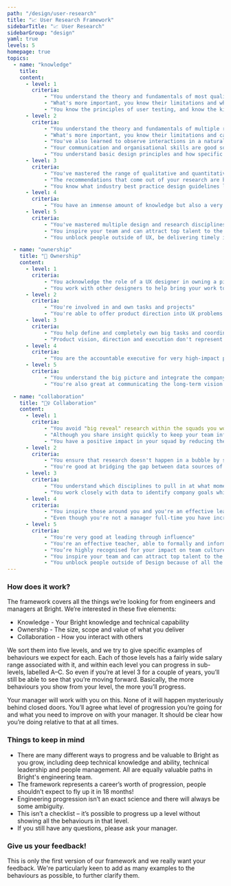 ```yaml
---
path: "/design/user-research"
title: "📈 User Research Framework"
sidebarTitle: "📈 User Research"
sidebarGroup: "design"
yaml: true
levels: 5
homepage: true
topics:
  - name: "knowledge"
    title:
    content:
      - level: 1
        criteria:
            - "You understand the theory and fundamentals of most qualitative and quantitative research methods"
            - "What's more important, you know their limitations and when to apply them"
            - "You know the principles of user testing, and know the kind of results you can expect based on the interactions offered by the fidelity of the prototype that's used"
      - level: 2
        criteria:
            - "You understand the theory and fundamentals of multiple research methods (both qualitative and quantitative)"
            - "What's more important, you know their limitations and can clearly articulate how to apply them appropriately"
            - "You've also learned to observe interactions in a natural way so you can figure out what our users need even when they're not around a screen"
            - "Your communication and organisational skills are good so your research insights can be extended and consumed by others with ease"
            - "You understand basic design principles and how specific patterns influence behaviour"
      - level: 3
        criteria:
            - "You've mastered the range of qualitative and quantitative research methods and when to apply them"
            - "The recommendations that come out of your research are highly impactful, not just because of the way you communicate and organise them, but also because you know how to adapt them to different people in the company depending on their priorities"
            - "You know what industry best practice design guidelines look like and can recommend patterns depending on the behaviour we want to drive"
      - level: 4
        criteria:
            - "You have an immense amount of knowledge but also a very high-level understanding about how your function intersects with the rest of the company and business"
      - level: 5
        criteria:
            - "You've mastered multiple design and research disciplines but you also know who the experts are and are able to delegate accordingly"
            - "You inspire your team and can attract top talent to the organisation"
            - "You unblock people outside of UX, be delivering timely insights and feedback"

  - name: "ownership"
    title: "🔑 Ownership"
    content:
      - level: 1
        criteria:
            - "You acknowledge the role of a UX designer in owning a piece of work from end to end, and communicate clearly with Bas, developers and designers in supporting you to achieve this"
            - "You work with other designers to help bring your work to the highest quality level, and whenever you need help you ask for it in a timely manner"
      - level: 2
        criteria:
            - "You're involved in and own tasks and projects"
            - "You're able to offer product direction into UX problems helping creating the perfect and easy to use product"
      - level: 3
        criteria:
            - "You help define and completely own big tasks and coordinate well with others to get them done"
            - "Product vision, direction and execution don't represent a challenge to you anymore, and people just come to you knowing you'll have thought the knowledge and feedback at hand to advise with accuracy and confidence on the correct solutions"
      - level: 4
        criteria:
            - "You are the accountable executive for very high-impact projects, things like a product or brand transformation and vision-setting can be left in your hands with confidence"
      - level: 5
        criteria:
            - "You understand the big picture and integrate the company goals into User reasearch"
            - "You're also great at communicating the long-term vision & mission for the company"

  - name: "collaboration"
    title: "👯‍♀️ Collaboration"
    content:
      - level: 1
        criteria:
            - "You avoid "big reveal" research within the squads you work with by involving other disciplines at every step"
            - "Although you share insight quickly to keep your team informed, you're mindful of the limitations of the research you've run, from the biases and the assumptions that were made"
            - "You have a positive impact in your squad by reducing the uncertainty around decision-making"
      - level: 2
        criteria:
            - "You ensure that research doesn't happen in a bubble by sharing and working with other teams across the company"
            - "You're good at bridging the gap between data sources of insight so we can understand the people, their motivations and the context behind behaviours with the product"
      - level: 3
        criteria:
            - "You understand which disciplines to pull in at what moment to progress projects so we can learn quickly in a way that's robust and as unbiased as possible – which doesn't necessarily involve user research"
            - "You work closely with data to identify company goals whilst solving the right customer problems in the right way"
      - level: 4
        criteria:
            - "You inspire those around you and you're an effective leader of our culture and strategy"
            - "Even though you're not a manager full-time you have incredibly strong leadership and coaching abilities"
      - level: 5
        criteria:
            - "You're very good at leading through influence"
            - "You're an effective teacher, able to formally and informally teach those around you"
            - "You’re highly recognised for your impact on team culture and people want to work with you"
            - "You inspire your team and can attract top talent to the organisation"
            - "You unblock people outside of Design because of all the context and willingness you carry with you"
---
```


### How does it work?
The framework covers all the things we’re looking for from engineers and managers at Bright.
We’re interested in these five elements:
- Knowledge - Your Bright knowledge and technical capability
- Ownership - The size, scope and value of what you deliver
- Collaboration - How you interact with others

We sort them into five levels, and we try to give specific examples of behaviours we expect for each. Each of those levels has a fairly wide salary range associated with it, and within each level you can progress in sub-levels, labelled A–C. So even if you’re at level 3 for a couple of years, you’ll still be able to see that you’re moving forward. Basically, the more behaviours you show from your level, the more you’ll progress.

Your manager will work with you on this. None of it will happen mysteriously behind closed doors. You’ll agree what level of progression you’re going for and what you need to improve on with your manager. It should be clear how you’re doing relative to that at all times.

### Things to keep in mind
- There are many different ways to progress and be valuable to Bright as you grow, including deep technical knowledge and ability, technical leadership and people management. All are equally valuable paths in Bright's engineering team.
- The framework represents a career’s worth of progression, people shouldn’t expect to fly up it in 18 months!
- Engineering progression isn’t an exact science and there will always be some ambiguity.
- This isn’t a checklist – it’s possible to progress up a level without showing all the behaviours in that level.
- If you still have any questions, please ask your manager.

### Give us your feedback!
This is only the first version of our framework and we really want your feedback.
We're particularly keen to add as many examples to the behaviours as possible, to further clarify them.
